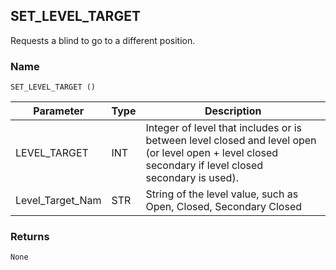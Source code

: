 ## SET\_LEVEL\_TARGET

Requests a blind to go to a different position.


### Name

`SET_LEVEL_TARGET ()`


| Parameter          | Type | Description                                                                                                                                           |
| ------------------ | ---- | ----------------------------------------------------------------------------------------------------------------------------------------------------- |
| LEVEL\_TARGET      | INT  | Integer of level that includes or is between level closed and level open (or level open  + level closed secondary if level closed secondary is used). |
| Level\_Target\_Nam | STR  | String of the level value, such as Open, Closed, Secondary Closed                                                                                     |


### Returns

`None`

